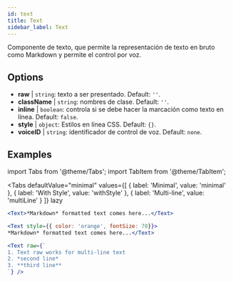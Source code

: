 ```yaml
---
id: text 
title: Text
sidebar_label: Text
---
```


Componente de texto, que permite la representación de texto en bruto como Markdown y permite el control por voz.

## Options

* __raw__ | `string`: texto a ser presentado. Default: `''`.
* __className__ | `string`: nombres de clase. Default: `''`.
* __inline__ | `boolean`: controla si se debe hacer la marcación como texto en línea. Default: `false`.
* __style__ | `object`: Estilos en línea CSS. Default: `{}`.
* __voiceID__ | `string`: identificador de control de voz. Default: `none`.


## Examples


import Tabs from '@theme/Tabs';
import TabItem from '@theme/TabItem';

<Tabs
    defaultValue="minimal"
    values={[
        { label: 'Minimal', value: 'minimal' },
        { label: 'With Style', value: 'withStyle' },
        { label: 'Multi-line', value: 'multiLine' }
    ]}
    lazy
>
<TabItem value="minimal">

```jsx live
<Text>*Markdown* formatted text comes here...</Text>
```

</TabItem>

<TabItem value="withStyle">

```jsx live
<Text style={{ color: 'orange', fontSize: 70}}>
*Markdown* formatted text comes here...</Text>
```
</TabItem>

<TabItem value="multiLine">

```jsx live
<Text raw={`
1. Text raw works for multi-line text
2. *second line*
3. **third line**
`} />
```
</TabItem>

</Tabs>
